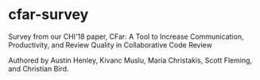 # cfar-survey

Survey from our CHI'18 paper, CFar: A Tool to Increase Communication, Productivity, and Review Quality in Collaborative Code Review

Authored by Austin Henley, Kivanc Muslu, Maria Christakis, Scott Fleming, and Christian Bird.
